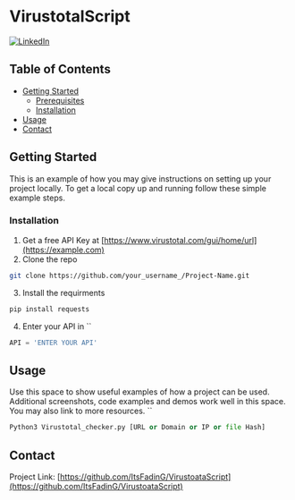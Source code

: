 # VirustotalScript
[![LinkedIn][linkedin-shield]][linkedin-url]

<!-- TABLE OF CONTENTS -->
## Table of Contents
* [Getting Started](#getting-started)
  * [Prerequisites](#prerequisites)
  * [Installation](#installation)
* [Usage](#usage)
* [Contact](#contact)


<!-- GETTING STARTED -->
## Getting Started

This is an example of how you may give instructions on setting up your project locally.
To get a local copy up and running follow these simple example steps.

### Installation

1. Get a free API Key at [https://www.virustotal.com/gui/home/url](https://example.com)
2. Clone the repo
```sh
git clone https://github.com/your_username_/Project-Name.git
```
3. Install the requirments
```sh
pip install requests
```
4. Enter your API in ``
```Python
API = 'ENTER YOUR API'
```

<!-- USAGE EXAMPLES -->
## Usage

Use this space to show useful examples of how a project can be used. Additional screenshots, code examples and demos work well in this space. You may also link to more resources.
``
```Python
Python3 Virustotal_checker.py [URL or Domain or IP or file Hash]
```

<!-- CONTACT -->
## Contact

Project Link: [https://github.com/ItsFadinG/VirustoataScript](https://github.com/ItsFadinG/VirustoataScript)

<!-- MARKDOWN LINKS & IMAGES -->
<!-- https://www.markdownguide.org/basic-syntax/#reference-style-links -->
[linkedin-shield]: https://img.shields.io/badge/-LinkedIn-black.svg?style=flat-square&logo=linkedin&colorB=555
[linkedin-url]: https://www.linkedin.com/in/muhammad-adel-424367182/
